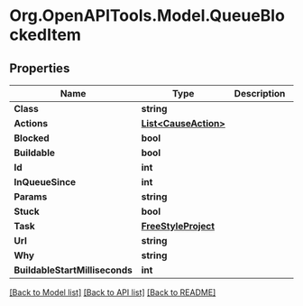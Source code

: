 
# Org.OpenAPITools.Model.QueueBlockedItem

## Properties

Name | Type | Description | Notes
------------ | ------------- | ------------- | -------------
**Class** | **string** |  | [optional] 
**Actions** | [**List&lt;CauseAction&gt;**](CauseAction.md) |  | [optional] 
**Blocked** | **bool** |  | [optional] 
**Buildable** | **bool** |  | [optional] 
**Id** | **int** |  | [optional] 
**InQueueSince** | **int** |  | [optional] 
**Params** | **string** |  | [optional] 
**Stuck** | **bool** |  | [optional] 
**Task** | [**FreeStyleProject**](FreeStyleProject.md) |  | [optional] 
**Url** | **string** |  | [optional] 
**Why** | **string** |  | [optional] 
**BuildableStartMilliseconds** | **int** |  | [optional] 

[[Back to Model list]](../README.md#documentation-for-models)
[[Back to API list]](../README.md#documentation-for-api-endpoints)
[[Back to README]](../README.md)

